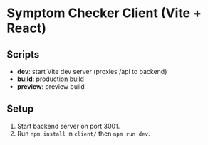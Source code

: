 # Symptom Checker Client (Vite + React)

## Scripts
- **dev**: start Vite dev server (proxies /api to backend)
- **build**: production build
- **preview**: preview build

## Setup
1. Start backend server on port 3001.
2. Run `npm install` in `client/` then `npm run dev`.